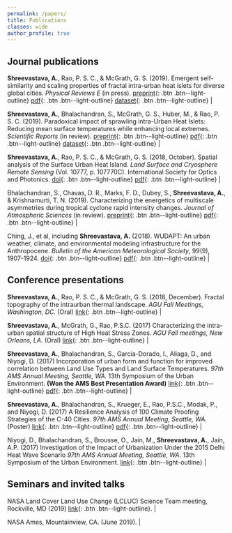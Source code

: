 ```yaml
---
permalink: /papers/
title: Publications
classes: wide
author_profile: true
---
```


<!--
[Default Button Text](#link){: .btn}
[Grey Button Text](#link){: .btn .btn--primary}
[Green Button Text](#link){: .btn .btn--success}
[Orange Button Text](#link){: .btn .btn--warning}
[Red Button Text](#link){: .btn .btn--danger}
[Blue Button Text](#link){: .btn .btn--info}
[Inverse Button](#link){: .btn .btn--inverse}
[Light Outline Button](#link){: .btn .btn--light-outline}
-->

## Journal publications

**Shreevastava, A.**, Rao, P. S. C., & McGrath, G. S. (2019). Emergent self-similarity and scaling properties of fractal intra-urban heat islets for diverse global cities. <i>Physical Reviews E</i> (in press). [preprint](https://eartharxiv.org/t9s3g){: .btn .btn--light-outline} [pdf](/assets/files/PRE_EarthArXiv.pdf){: .btn .btn--light-outline} [dataset](https://osf.io/53t2g/){: .btn .btn--light-outline} |

**Shreevastava, A.**, Bhalachandran, S., McGrath, G. S., Huber, M., & Rao, P. S. C. (2019). Paradoxical impact of sprawling intra-Urban Heat Islets: Reducing mean surface temperatures while enhancing local extremes. <i>Scientific Reports</i> (in review). [preprint](https://eartharxiv.org/gxj9m/){: .btn .btn--light-outline} [pdf](/assets/files/NSR_EarthArXiv.pdf){: .btn .btn--light-outline} [dataset](https://osf.io/9srdp/){: .btn .btn--light-outline} |

**Shreevastava, A.**, Rao, P. S. C., & McGrath, G. S. (2018, October). Spatial analysis of the Surface Urban Heat Island. <i>Land Surface and Cryosphere Remote Sensing</i> (Vol. 10777, p. 107770C). International Society for Optics and Photonics. [doi](https://doi.org/10.1117/12.2501441){: .btn .btn--light-outline} [pdf](/assets/files/SPIE_2018.pdf){: .btn .btn--light-outline} |

Bhalachandran, S., Chavas, D. R., Marks, F. D., Dubey, S., **Shreevastava, A.**, & Krishnamurti, T. N. (2019). Characterizing the energetics of multiscale asymmetries during tropical cyclone rapid intensity changes. <i>Journal of Atmospheric Sciences</i> (in review). [preprint](https://arxiv.org/abs/1908.03618#){: .btn .btn--light-outline} [pdf](/assets/files/JAS_arxiv_compressed.pdf){: .btn .btn--light-outline} |

Ching, J., et al, including **Shreevastava, A.** (2018). WUDAPT: An urban weather, climate, and environmental modeling infrastructure for the Anthropocene. <i>Bulletin of the American Meteorological Society</i>, 99(9), 1907-1924. [doi](https://doi.org/10.1175/BAMS-D-16-0236.1){: .btn .btn--light-outline} [pdf](/assets/files/WUDAPT_BAMS_2018.pdf){: .btn .btn--light-outline} |


## Conference presentations

**Shreevastava, A.**, Rao, P. S. C., & McGrath, G. S. (2018, December). Fractal topography of the intraurban thermal landscape. <i>AGU Fall Meetings, Washington, DC.</i> (Oral) [link](http://adsabs.harvard.edu/abs/2018AGUFMNG41A..04S){: .btn .btn--light-outline} |

**Shreevastava, A.**, McGrath, G., Rao, P.S.C. (2017) Characterizing the intra-urban spatial structure of High Heat Stress Zones. <i>AGU Fall meetings, New Orleans, LA.</i> (Oral) [link](http://adsabs.harvard.edu/abs/2017AGUFMGC11E..03S){: .btn .btn--light-outline} |

**Shreevastava, A.**, Bhalachandran, S., Garcia-Dorado, I., Aliaga, D., and Niyogi, D. (2017) Incorporation of urban form and function for improved correlation between Land Use Types and Land Surface Temperatures. <i>97th AMS Annual Meeting, Seattle, WA.</i> 13th Symposium of the Urban Environment. **(Won the AMS Best Presentation Award)** [link](https://ams.confex.com/ams/97Annual/webprogram/Paper313630.html){: .btn .btn--light-outline} [pdf](/assets/files/LCZ_LST_AMS-poster.pdf){: .btn .btn--light-outline}  |

**Shreevastava, A.**, Bhalachandran, S., Krueger, E., Rao, P.S.C., Modak, P., and Niyogi, D. (2017) A Resilience Analysis of 100 Climate Proofing Strategies of the C-40 Cities. <i>97th AMS Annual Meeting, Seattle, WA.</i> (Poster) [link](https://ams.confex.com/ams/97Annual/webprogram/Paper313617.html){: .btn .btn--light-outline} [pdf](/assets/files/C40_AMS-Poster.pdf){: .btn .btn--light-outline} |

Niyogi, D., Bhalachandran, S., Brousse, O., Jain, M., **Shreevastava, A.**, Jain, A.P. (2017) Investigation of the Impact of Urbanization Under the 2015 Delhi Heat Wave Scenario <i>97th AMS Annual Meeting, Seattle, WA.</i> 13th Symposium of the Urban Environment. [link](https://ams.confex.com/ams/97Annual/webprogram/Paper313616.html){: .btn .btn--light-outline} |

## Seminars and invited talks

NASA Land Cover Land Use Change (LCLUC) Science Team meeting, Rockville, MD (2019) [link](https://lcluc.umd.edu/meetings/2019-nasa-lcluc-spring-science-team-meeting){: .btn .btn--light-outline}. |

NASA Ames, Mountainview, CA. (June 2019). |
